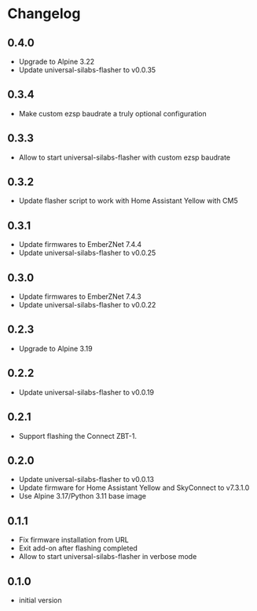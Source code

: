 # Changelog

## 0.4.0

- Upgrade to Alpine 3.22
- Update universal-silabs-flasher to v0.0.35

## 0.3.4

- Make custom ezsp baudrate a truly optional configuration

## 0.3.3

- Allow to start universal-silabs-flasher with custom ezsp baudrate

## 0.3.2

- Update flasher script to work with Home Assistant Yellow with CM5

## 0.3.1
- Update firmwares to EmberZNet 7.4.4
- Update universal-silabs-flasher to v0.0.25

## 0.3.0
- Update firmwares to EmberZNet 7.4.3
- Update universal-silabs-flasher to v0.0.22

## 0.2.3

- Upgrade to Alpine 3.19

## 0.2.2

- Update universal-silabs-flasher to v0.0.19

## 0.2.1

- Support flashing the Connect ZBT-1.

## 0.2.0

- Update universal-silabs-flasher to v0.0.13
- Update firmware for Home Assistant Yellow and SkyConnect to v7.3.1.0
- Use Alpine 3.17/Python 3.11 base image

## 0.1.1

- Fix firmware installation from URL
- Exit add-on after flashing completed
- Allow to start universal-silabs-flasher in verbose mode

## 0.1.0

- initial version
